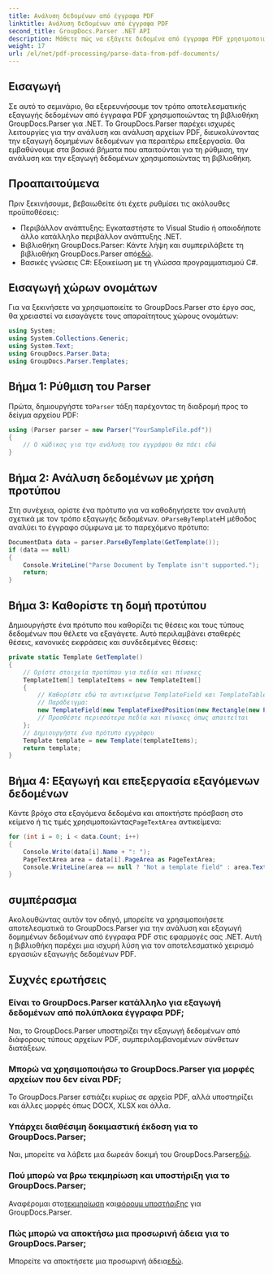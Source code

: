 ```yaml
---
title: Ανάλυση δεδομένων από έγγραφα PDF
linktitle: Ανάλυση δεδομένων από έγγραφα PDF
second_title: GroupDocs.Parser .NET API
description: Μάθετε πώς να εξάγετε δεδομένα από έγγραφα PDF χρησιμοποιώντας το GroupDocs.Parser για .NET. Ακολουθήστε τον αναλυτικό οδηγό μας για την αποτελεσματική ανάλυση και επεξεργασία αρχείων PDF.
weight: 17
url: /el/net/pdf-processing/parse-data-from-pdf-documents/
---
```

## Εισαγωγή
Σε αυτό το σεμινάριο, θα εξερευνήσουμε τον τρόπο αποτελεσματικής εξαγωγής δεδομένων από έγγραφα PDF χρησιμοποιώντας τη βιβλιοθήκη GroupDocs.Parser για .NET. Το GroupDocs.Parser παρέχει ισχυρές λειτουργίες για την ανάλυση και ανάλυση αρχείων PDF, διευκολύνοντας την εξαγωγή δομημένων δεδομένων για περαιτέρω επεξεργασία. Θα εμβαθύνουμε στα βασικά βήματα που απαιτούνται για τη ρύθμιση, την ανάλυση και την εξαγωγή δεδομένων χρησιμοποιώντας τη βιβλιοθήκη.
## Προαπαιτούμενα
Πριν ξεκινήσουμε, βεβαιωθείτε ότι έχετε ρυθμίσει τις ακόλουθες προϋποθέσεις:
- Περιβάλλον ανάπτυξης: Εγκαταστήστε το Visual Studio ή οποιοδήποτε άλλο κατάλληλο περιβάλλον ανάπτυξης .NET.
-  Βιβλιοθήκη GroupDocs.Parser: Κάντε λήψη και συμπεριλάβετε τη βιβλιοθήκη GroupDocs.Parser από[εδώ](https://releases.groupdocs.com/parser/net/).
- Βασικές γνώσεις C#: Εξοικείωση με τη γλώσσα προγραμματισμού C#.

## Εισαγωγή χώρων ονομάτων
Για να ξεκινήσετε να χρησιμοποιείτε το GroupDocs.Parser στο έργο σας, θα χρειαστεί να εισαγάγετε τους απαραίτητους χώρους ονομάτων:
```csharp
using System;
using System.Collections.Generic;
using System.Text;
using GroupDocs.Parser.Data;
using GroupDocs.Parser.Templates;
```
## Βήμα 1: Ρύθμιση του Parser
 Πρώτα, δημιουργήστε το`Parser` τάξη παρέχοντας τη διαδρομή προς το δείγμα αρχείου PDF:
```csharp
using (Parser parser = new Parser("YourSampleFile.pdf"))
{
    // Ο κώδικας για την ανάλυση του εγγράφου θα πάει εδώ
}
```
## Βήμα 2: Ανάλυση δεδομένων με χρήση προτύπου
 Στη συνέχεια, ορίστε ένα πρότυπο για να καθοδηγήσετε τον αναλυτή σχετικά με τον τρόπο εξαγωγής δεδομένων. ο`ParseByTemplate`Η μέθοδος αναλύει το έγγραφο σύμφωνα με το παρεχόμενο πρότυπο:
```csharp
DocumentData data = parser.ParseByTemplate(GetTemplate());
if (data == null)
{
    Console.WriteLine("Parse Document by Template isn't supported.");
    return;
}
```
## Βήμα 3: Καθορίστε τη δομή προτύπου
Δημιουργήστε ένα πρότυπο που καθορίζει τις θέσεις και τους τύπους δεδομένων που θέλετε να εξαγάγετε. Αυτό περιλαμβάνει σταθερές θέσεις, κανονικές εκφράσεις και συνδεδεμένες θέσεις:
```csharp
private static Template GetTemplate()
{
    // Ορίστε στοιχεία προτύπου για πεδία και πίνακες
    TemplateItem[] templateItems = new TemplateItem[]
    {
        // Καθορίστε εδώ τα αντικείμενα TemplateField και TemplateTable
        // Παράδειγμα:
        new TemplateField(new TemplateFixedPosition(new Rectangle(new Point(35, 135), new Size(100, 10))), "FromCompany"),
        // Προσθέστε περισσότερα πεδία και πίνακες όπως απαιτείται
    };
    // Δημιουργήστε ένα πρότυπο εγγράφου
    Template template = new Template(templateItems);
    return template;
}
```
## Βήμα 4: Εξαγωγή και επεξεργασία εξαγόμενων δεδομένων
 Κάντε βρόχο στα εξαγόμενα δεδομένα και αποκτήστε πρόσβαση στο κείμενο ή τις τιμές χρησιμοποιώντας`PageTextArea` αντικείμενα:
```csharp
for (int i = 0; i < data.Count; i++)
{
    Console.Write(data[i].Name + ": ");
    PageTextArea area = data[i].PageArea as PageTextArea;
    Console.WriteLine(area == null ? "Not a template field" : area.Text);
}
```

## συμπέρασμα
Ακολουθώντας αυτόν τον οδηγό, μπορείτε να χρησιμοποιήσετε αποτελεσματικά το GroupDocs.Parser για την ανάλυση και εξαγωγή δομημένων δεδομένων από έγγραφα PDF στις εφαρμογές σας .NET. Αυτή η βιβλιοθήκη παρέχει μια ισχυρή λύση για τον αποτελεσματικό χειρισμό εργασιών εξαγωγής δεδομένων PDF.
## Συχνές ερωτήσεις
### Είναι το GroupDocs.Parser κατάλληλο για εξαγωγή δεδομένων από πολύπλοκα έγγραφα PDF;
Ναι, το GroupDocs.Parser υποστηρίζει την εξαγωγή δεδομένων από διάφορους τύπους αρχείων PDF, συμπεριλαμβανομένων σύνθετων διατάξεων.
### Μπορώ να χρησιμοποιήσω το GroupDocs.Parser για μορφές αρχείων που δεν είναι PDF;
Το GroupDocs.Parser εστιάζει κυρίως σε αρχεία PDF, αλλά υποστηρίζει και άλλες μορφές όπως DOCX, XLSX και άλλα.
### Υπάρχει διαθέσιμη δοκιμαστική έκδοση για το GroupDocs.Parser;
 Ναι, μπορείτε να λάβετε μια δωρεάν δοκιμή του GroupDocs.Parser[εδώ](https://releases.groupdocs.com/).
### Πού μπορώ να βρω τεκμηρίωση και υποστήριξη για το GroupDocs.Parser;
 Αναφέρομαι στο[τεκμηρίωση](https://tutorials.groupdocs.com/parser/net/) και[φόρουμ υποστήριξης](https://forum.groupdocs.com/c/parser/17) για GroupDocs.Parser.
### Πώς μπορώ να αποκτήσω μια προσωρινή άδεια για το GroupDocs.Parser;
 Μπορείτε να αποκτήσετε μια προσωρινή άδεια[εδώ](https://purchase.groupdocs.com/temporary-license/).